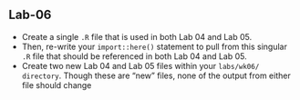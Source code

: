 
## Lab-06

- Create a single `.R` file that is used in both Lab 04 and Lab 05. 
- Then, re-write your `import::here()` statement to pull from this singular `.R` file that should be referenced in both Lab 04 and Lab 05.
- Create two new Lab 04 and Lab 05 files within your `labs/wk06/ directory`. Though these are “new” files, none of the output from either file should change
